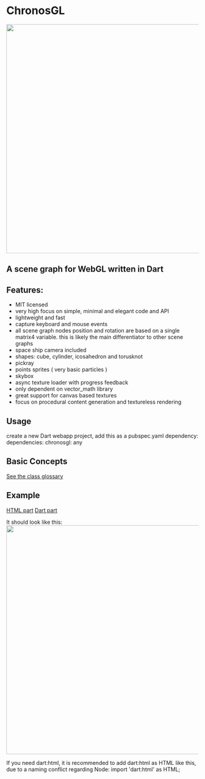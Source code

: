 # ChronosGL


<img src="http://i.imgur.com/JkaU6LF.png" style="width: 600px;"/>

A scene graph for WebGL written in Dart
---------------------------------------

## Features:

* MIT licensed
* very high focus on simple, minimal and elegant code and API
* lightweight and fast
* capture keyboard and mouse events
* all scene graph nodes position and rotation are based on a single matrix4 variable.
  this is likely the main differentiator to other scene graphs
* space ship camera included
* shapes: cube, cylinder, icosahedron and torusknot
* pickray
* points sprites ( very basic particles )
* skybox
* async texture loader with progress feedback
* only dependent on vector_math library
* great support for canvas based textures
* focus on procedural content generation and textureless rendering


## Usage

create a new Dart webapp project, add this as a pubspec.yaml dependency:
dependencies:
  chronosgl: any

## Basic Concepts

[See the class glossary](class_glossary.md)

## Example

[HTML part](example/simple/simple.html)
[Dart part](example/simple/simple.dart)

It should look like this:
<img src="http://i.imgur.com/Zb1XyCG.png" style="width: 600px;"/>

If you need dart:html, it is recommended to add dart:html as HTML like this, due to a naming conflict regarding Node:
import 'dart:html' as HTML;


